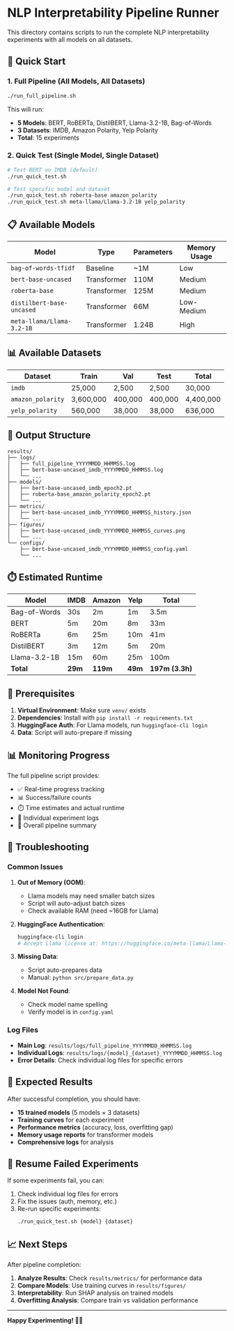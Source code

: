 # NLP Interpretability Pipeline Runner

This directory contains scripts to run the complete NLP interpretability experiments with all models on all datasets.

## 🚀 Quick Start

### 1. Full Pipeline (All Models, All Datasets)
```bash
./run_full_pipeline.sh
```

This will run:
- **5 Models**: BERT, RoBERTa, DistilBERT, Llama-3.2-1B, Bag-of-Words
- **3 Datasets**: IMDB, Amazon Polarity, Yelp Polarity
- **Total**: 15 experiments

### 2. Quick Test (Single Model, Single Dataset)
```bash
# Test BERT on IMDB (default)
./run_quick_test.sh

# Test specific model and dataset
./run_quick_test.sh roberta-base amazon_polarity
./run_quick_test.sh meta-llama/Llama-3.2-1B yelp_polarity
```

## 📋 Available Models

| Model | Type | Parameters | Memory Usage |
|-------|------|------------|--------------|
| `bag-of-words-tfidf` | Baseline | ~1M | Low |
| `bert-base-uncased` | Transformer | 110M | Medium |
| `roberta-base` | Transformer | 125M | Medium |
| `distilbert-base-uncased` | Transformer | 66M | Low-Medium |
| `meta-llama/Llama-3.2-1B` | Transformer | 1.24B | High |

## 📊 Available Datasets

| Dataset | Train | Val | Test | Total |
|---------|-------|-----|------|-------|
| `imdb` | 25,000 | 2,500 | 2,500 | 30,000 |
| `amazon_polarity` | 3,600,000 | 400,000 | 400,000 | 4,400,000 |
| `yelp_polarity` | 560,000 | 38,000 | 38,000 | 636,000 |

## 📁 Output Structure

```
results/
├── logs/
│   ├── full_pipeline_YYYYMMDD_HHMMSS.log
│   ├── bert-base-uncased_imdb_YYYYMMDD_HHMMSS.log
│   └── ...
├── models/
│   ├── bert-base-uncased_imdb_epoch2.pt
│   ├── roberta-base_amazon_polarity_epoch2.pt
│   └── ...
├── metrics/
│   ├── bert-base-uncased_imdb_YYYYMMDD_HHMMSS_history.json
│   └── ...
├── figures/
│   ├── bert-base-uncased_imdb_YYYYMMDD_HHMMSS_curves.png
│   └── ...
└── configs/
    ├── bert-base-uncased_imdb_YYYYMMDD_HHMMSS_config.yaml
    └── ...
```

## ⏱️ Estimated Runtime

| Model | IMDB | Amazon | Yelp | Total |
|-------|------|--------|------|-------|
| Bag-of-Words | 30s | 2m | 1m | 3.5m |
| BERT | 5m | 20m | 8m | 33m |
| RoBERTa | 6m | 25m | 10m | 41m |
| DistilBERT | 3m | 12m | 5m | 20m |
| Llama-3.2-1B | 15m | 60m | 25m | 100m |
| **Total** | **29m** | **119m** | **49m** | **197m (3.3h)** |

## 🔧 Prerequisites

1. **Virtual Environment**: Make sure `venv/` exists
2. **Dependencies**: Install with `pip install -r requirements.txt`
3. **HuggingFace Auth**: For Llama models, run `huggingface-cli login`
4. **Data**: Script will auto-prepare if missing

## 📊 Monitoring Progress

The full pipeline script provides:
- ✅ Real-time progress tracking
- 📊 Success/failure counts
- ⏱️ Time estimates and actual runtime
- 📝 Individual experiment logs
- 🎯 Overall pipeline summary

## 🐛 Troubleshooting

### Common Issues

1. **Out of Memory (OOM)**:
   - Llama models may need smaller batch sizes
   - Script will auto-adjust batch sizes
   - Check available RAM (need ~16GB for Llama)

2. **HuggingFace Authentication**:
   ```bash
   huggingface-cli login
   # Accept Llama license at: https://huggingface.co/meta-llama/Llama-3.2-1B
   ```

3. **Missing Data**:
   - Script auto-prepares data
   - Manual: `python src/prepare_data.py`

4. **Model Not Found**:
   - Check model name spelling
   - Verify model is in `config.yaml`

### Log Files

- **Main Log**: `results/logs/full_pipeline_YYYYMMDD_HHMMSS.log`
- **Individual Logs**: `results/logs/{model}_{dataset}_YYYYMMDD_HHMMSS.log`
- **Error Details**: Check individual log files for specific errors

## 🎯 Expected Results

After successful completion, you should have:
- **15 trained models** (5 models × 3 datasets)
- **Training curves** for each experiment
- **Performance metrics** (accuracy, loss, overfitting gap)
- **Memory usage reports** for transformer models
- **Comprehensive logs** for analysis

## 🔄 Resume Failed Experiments

If some experiments fail, you can:
1. Check individual log files for errors
2. Fix the issues (auth, memory, etc.)
3. Re-run specific experiments:
   ```bash
   ./run_quick_test.sh {model} {dataset}
   ```

## 📈 Next Steps

After pipeline completion:
1. **Analyze Results**: Check `results/metrics/` for performance data
2. **Compare Models**: Use training curves in `results/figures/`
3. **Interpretability**: Run SHAP analysis on trained models
4. **Overfitting Analysis**: Compare train vs validation performance

---

**Happy Experimenting! 🧪✨**
